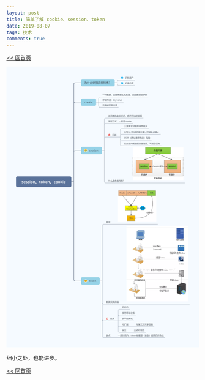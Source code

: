 ```yaml
---
layout: post
title: 简单了解 cookie、session、token
date: 2019-08-07
tags: 技术
comments: true
---
```


[<< 回首页](..)

![cookie、session、token](/assets/img/learnCST.png)

细小之处，也能进步。

[<< 回首页](..)